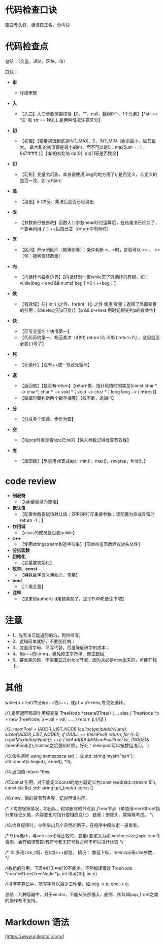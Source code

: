 ﻿# 代码检查口诀
空匹专头终，极域自正名，分内快


# 代码检查点
总结：（变量，语法，区块，值）

口诀：


- **审** 
  - 仔细审题

- **入** 
  - 【入口】入口参数范围校验【0，“”，null，数组0个、1个元素】【*str == '\0' 和 str == NULL 是两种情况注意区分】

- **初** 
  - 【初值】【变量初值到底是INT_MAX、0、INT_MIN（欲求最小、赋其最大。 最大和的初值要是最小的int，而不可以是0：maxSum = -1 - 0x7fffffff;）】【dp的初始值 dp[0], dp[1]等是否找全】

- **幻** 
  - 【幻影】变量名幻影，本身要使用ibeg的地方用了i;  是否定义，与定义的是否一致，如: a和arr;  

- **溢** 
  - 【溢出】int求反、乘法后是否已经溢出


- **改** 
  - 【参数值已被修改】函数入口参数head经过运算后，在结尾值已经变了，不要再利用了；++后值已变（return中判断时）

- **区** 
  - 【区间】开or闭区间（能等则等）：条件判断 <、>时，是否可以 <= 、 >=（例：搜索旋转数组）

- **内**			
  - 【内循环也要看边界】【内循环别一直while忘了外循环的界限，如：while(beg < end && nums[ beg ]!=0 ) ++beg；】

- **效** 
  - 【有效域】在{ int i }之外、for(int i ){} 之外 使用i变量；返回了局部变量的引用；【delete之前p已变）】【p && p->next 用时记得先判p的有效性】

- **快**			
  - 【简写变量名！快准第一】
  - 【代码简约第一，规范其次（if(!l1) return l2; if(!l2) return l1;），这里就没必要{ }号了】


- **死**		
  - 【死循环】【没有++或--导致死循环】

- **返**	
  - 【返回值】【是否有return】【return值、指针赋值时的类型(const char * ——> char*; char * ——> void *；void ——> char *；long long ——> (int)res)】
  - 【赋值时要判断两个数不相等】【找不到，返回-1】

- **分**		
  - 【分成多个函数，步步为营】

- **空**		
  - 【栈pop时看是否size已为0】【输入参数记得检查有效性】

- **库**		
  - 【库函数】【尽量用stl现成api，min()，max()，reverse，find()，】




# code review
- **制表符** 		
  - 【tab键替换为空格】
- **默认值**		
  - 【配置参数要赋值默认值；ERROR打印重要参数；读配置为空或异常时return -1；】
- **作用域**		
  - 【class的成员是否要public】
- **c++**			
  - 【使用stringstream构造字符串】【简单构造函数建议放头文件】
- **分拆函数**
- **初始化**		
  - 【变量要初始化】
- **枚举、const**	
  - 【特殊数字含义用枚举、常量】
- **bool**		
  - 【二值变量】
- **注释**		
  - 【这里的authorUid用错类型了，加个FIXME备注下吧】

# 注意
- 1、先写出可能遇到的坑，再继续写;
- 2、逻辑简单就好，不要图花哨；
- 3、变量用字母、简写代替，尽量降低码字的成本；
- 4、用c++的string，避免原生字符串、原生数组
- 5、链表类的题，不需要显式delete节点，因为未必是new出来的，可能在栈上。


# 其他
while(n > len)中没有n++或s++，或p1 = p1->nex;导致死循环。

//1.是否返回局部作用域变量
TreeNode *createBTree()
{
	...
	else
	{
		TreeNode *p = new TreeNode;
		p->val = val;
		.....
	}
	return p;//错
}

//2.
memPool = (ADDR_LIST_NODE *)calloc(getIpAddrNum(), sizeof(ADDR_LIST_NODE));
if (NULL == memPool)
	return;
for (i=0; i<getMaxIpAddrNum(); ++i)
{
	lstAdd(&AddrMemPoolFreeList, (NODE*)&(memPool[i]));//calloc之后强制转换，好处：mempool可以按数组访问。
}

//3.命名空间
using namespace std；
或
std::string mystr("hah");
std::count(v.begin(), v.end(), *it);

//4.返回值
return *this;

//5.const 引用，对于能定义const的地方就定义为const
read(std::istream &in, const cla &c)
std::string get_book() const
{}

//6.new，新的链表节点等，记得申请内存。

/*
7.考虑极限情况，如出队，假如删除的节点到了rear节点（单独用rear和front指针来标记头尾，内容变化时指针要相应变化）
	链表：删除头、尾特殊考虑。
*/

//8.检查程序时，举例举出几个典型的例子，在程序中模拟走一遍看看。

/*
9.for循环，与vec.size()等比较时，变量i 要定义为如 vector<int>::size_type ix = 0;
否则，会有编译警告:有符号和无符号数之间不可以进行比较
*/

/*
10.多用size_t啊，在c或c++都是，
情况：
数组下标，memcpy等size参数，
*/

//数组的引用，下面中[10]中的10不能少，不然编译错误
TreeNode *createBTree(TreeNode *p, int (&a)[10], int n)

//排序等算法中，简写字母以减少工作量，如:beg -> b; end -> e;


总结：几种容器中，对于vector，不能从头部插入、删除，所以如pop_front之类的操作都不支持。  


# Markdown 语法
[https://www.mdeditor.com/]